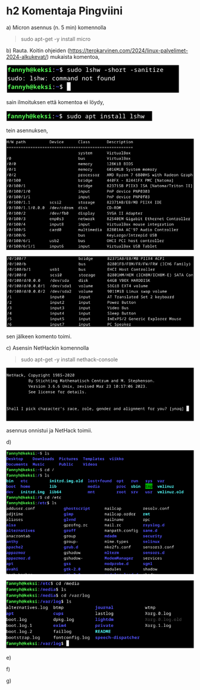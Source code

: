 # h2 Komentaja Pingviini

a) Micron asennus (n. 5 min) komennolla
> sudo apt-get -y install micro


b) Rauta. Koitin ohjeiden (https://terokarvinen.com/2024/linux-palvelimet-2024-alkukevat/) mukaista komentoa,

![kuva1](/h2kuva1.png)

sain ilmoituksen että komentoa ei löydy,

![kuva2](/h2kuva2.png)

tein asennuksen,

![kuva3](/h2kuva3.png)

![kuva4](/h2kuva4.png)

sen jälkeen komento toimi.

c) Asensin NetHackin komennolla
> sudo apt-get -y install nethack-console
> 
![kuva5](/h2kuva5.png)

asennus onnistui ja NetHack toimii.


d)

![kuva6](/h2kuva6.png)

![kuva7](/h2kuva7.png)

e)

f)

g)
